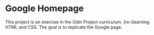 # Google Homepage

This project is an exercise in the Odin Project curriculum, (re-)learning HTML and CSS. The goal is to replicate the Google page. 
